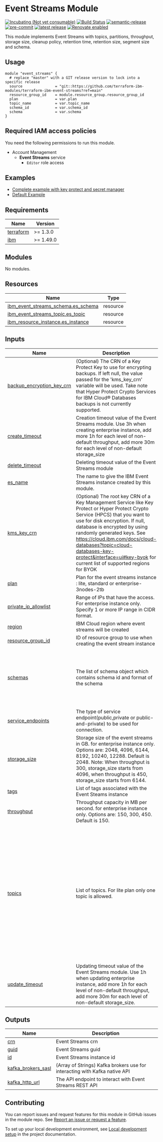 <!-- BEGIN MODULE HOOK -->

<!-- Update the title to match the module name and add a description -->
# Event Streams Module
<!-- UPDATE BADGES:
1. Make sure that the badge link for the current status of the module is correct. For the status options, see https://github.com/terraform-ibm-modules/documentation/blob/master/status.md.
2. Update the "Build Status" badge to point to the travis pipeline for the module. Replace "module-template" in two places.
3. Update the "latest release" badge to point to the new module. Replace "module-template" in two places.
-->

[![Incubating (Not yet consumable)](https://img.shields.io/badge/status-Incubating%20(Not%20yet%20consumable)-red)](https://terraform-ibm-modules.github.io/documentation/#/badge-status)
[![Build Status](https://github.com/terraform-ibm-modules/terraform-ibm-cos/actions/workflows/ci.yml/badge.svg)](https://github.com/terraform-ibm-modules/terraform-ibm-event-streams/actions/workflows/ci.yml)
[![semantic-release](https://img.shields.io/badge/%20%20%F0%9F%93%A6%F0%9F%9A%80-semantic--release-e10079.svg)](https://github.com/semantic-release/semantic-release)
[![pre-commit](https://img.shields.io/badge/pre--commit-enabled-brightgreen?logo=pre-commit&logoColor=white)](https://github.com/pre-commit/pre-commit)
[![latest release](https://img.shields.io/github/v/release/terraform-ibm-modules/terraform-ibm-cos?logo=GitHub&sort=semver)](https://github.com/terraform-ibm-modules/terraform-ibm-event-streams/releases/latest)
[![Renovate enabled](https://img.shields.io/badge/renovate-enabled-brightgreen.svg)](https://renovatebot.com/)

This module implements Event Streams with topics, partitions, throughput, storage size, cleanup policy, retention time, retention size, segment size and schema.

## Usage

<!--
Add an example of the use of the module in the following code block.

Use real values instead of "var.<var_name>" or other placeholder values
unless real values don't help users know what to change.
-->

```hcl
module "event_streams" {
  # replace "master" with a GIT release version to lock into a specific release
  source               = "git::https://github.com/terraform-ibm-modules/terraform-ibm-event-streams?ref=main"
  resource_group_id    = module.resource_group.resource_group_id
  plan                 = var.plan
  topic_name           = var.topic_name
  schema_id            = var.schema_id
  schema               = var.schema
}
```
<!--
Include the following 'Controls' section if the module implements NIST controls
Remove the 'section if the module does not implement controls
-->

<!-- GoldenEye core team only
## Compliance and security

This module implements the following NIST controls. For more information about how this module implements the controls in the following list, see [NIST controls](docs/controls.md).

| Profile | Category | ID       | Description |
|---------|----------|----------|-------------|
| NIST    | SC-7     | SC-7(3)  | Limit the number of external network connections to the information system. |

The 'Profile' and 'ID' columns are used by the IBM Cloud catalog to import
the controls into the catalog page.

In the example here, remove the SC-7 row and include a row for each control
that the module implements.

Include the control enhancement in the ID column ('SC-7(3)' in this example).

Identify how the module is complying with the controls. Summarize the
rationale or implementation in the 'Description' column.

For details about the controls, see the NIST Risk Management Framework page at
https://csrc.nist.gov/Projects/risk-management/sp800-53-controls/release-search#/controls?version=4.0.
-->

## Required IAM access policies

You need the following permissions to run this module.

- Account Management
    - **Event Streams** service
        - `Editor` role access


## Examples

- [ Complete example with key protect and secret manager](examples/complete)
- [ Default Example](examples/default)
<!-- END EXAMPLES HOOK -->
<!-- BEGINNING OF PRE-COMMIT-TERRAFORM DOCS HOOK -->
## Requirements

| Name | Version |
|------|---------|
| <a name="requirement_terraform"></a> [terraform](#requirement\_terraform) | >= 1.3.0 |
| <a name="requirement_ibm"></a> [ibm](#requirement\_ibm) | >= 1.49.0 |

## Modules

No modules.

## Resources

| Name | Type |
|------|------|
| [ibm_event_streams_schema.es_schema](https://registry.terraform.io/providers/IBM-Cloud/ibm/latest/docs/resources/event_streams_schema) | resource |
| [ibm_event_streams_topic.es_topic](https://registry.terraform.io/providers/IBM-Cloud/ibm/latest/docs/resources/event_streams_topic) | resource |
| [ibm_resource_instance.es_instance](https://registry.terraform.io/providers/IBM-Cloud/ibm/latest/docs/resources/resource_instance) | resource |

## Inputs

| Name | Description | Type | Default | Required |
|------|-------------|------|---------|:--------:|
| <a name="input_backup_encryption_key_crn"></a> [backup\_encryption\_key\_crn](#input\_backup\_encryption\_key\_crn) | (Optional) The CRN of a Key Protect Key to use for encrypting backups. If left null, the value passed for the 'kms\_key\_crn' variable will be used. Take note that Hyper Protect Crypto Services for IBM Cloud® Databases backups is not currently supported. | `string` | `null` | no |
| <a name="input_create_timeout"></a> [create\_timeout](#input\_create\_timeout) | Creation timeout value of the Event Streams module. Use 3h when creating enterprise instance, add more 1h for each level of non-default throughput, add more 30m for each level of non-default storage\_size | `string` | `"3h"` | no |
| <a name="input_delete_timeout"></a> [delete\_timeout](#input\_delete\_timeout) | Deleting timeout value of the Event Streams module | `string` | `"15m"` | no |
| <a name="input_es_name"></a> [es\_name](#input\_es\_name) | The name to give the IBM Event Streams instance created by this module. | `string` | n/a | yes |
| <a name="input_kms_key_crn"></a> [kms\_key\_crn](#input\_kms\_key\_crn) | (Optional) The root key CRN of a Key Management Service like Key Protect or Hyper Protect Crypto Service (HPCS) that you want to use for disk encryption. If null, database is encrypted by using randomly generated keys. See https://cloud.ibm.com/docs/cloud-databases?topic=cloud-databases-key-protect&interface=ui#key-byok for current list of supported regions for BYOK | `string` | `null` | no |
| <a name="input_plan"></a> [plan](#input\_plan) | Plan for the event streams instance : lite, standard or enterprise-3nodes-2tb | `string` | `"standard"` | no |
| <a name="input_private_ip_allowlist"></a> [private\_ip\_allowlist](#input\_private\_ip\_allowlist) | Range of IPs that have the access. For enterprise instance only. Specify 1 or more IP range in CIDR format. | `string` | `null` | no |
| <a name="input_region"></a> [region](#input\_region) | IBM Cloud region where event streams will be created | `string` | `"us-south"` | no |
| <a name="input_resource_group_id"></a> [resource\_group\_id](#input\_resource\_group\_id) | ID of resource group to use when creating the event stream instance | `string` | n/a | yes |
| <a name="input_schemas"></a> [schemas](#input\_schemas) | The list of schema object which contains schema id and format of the schema | <pre>list(object(<br>    {<br>      schema_id = string<br>      schema = object({<br>        type = string<br>        name = string<br>      })<br>    }<br>  ))</pre> | `[]` | no |
| <a name="input_service_endpoints"></a> [service\_endpoints](#input\_service\_endpoints) | The type of service endpoint(public,private or public-and-private) to be used for connection. | `string` | `"private"` | no |
| <a name="input_storage_size"></a> [storage\_size](#input\_storage\_size) | Storage size of the event streams in GB. for enterprise instance only. Options are: 2048, 4096, 6144, 8192, 10240, 12288. Default is 2048.      Note: When throughput is 300, storage\_size starts from 4096,  when throughput is 450, storage\_size starts from 6144. | `number` | `"2048"` | no |
| <a name="input_tags"></a> [tags](#input\_tags) | List of tags associated with the Event Steams instance | `list(string)` | `[]` | no |
| <a name="input_throughput"></a> [throughput](#input\_throughput) | Throughput capacity in MB per second. for enterprise instance only. Options are: 150, 300, 450. Default is 150. | `number` | `"150"` | no |
| <a name="input_topics"></a> [topics](#input\_topics) | List of topics. For lite plan only one topic is allowed. | <pre>list(object(<br>    {<br>      name       = string<br>      partitions = number<br>      config     = object({})<br>    }<br>  ))</pre> | <pre>[<br>  {<br>    "config": {<br>      "cleanup.policy": "delete",<br>      "retention.bytes": "10485760",<br>      "retention.ms": "86400000",<br>      "segment.bytes": "10485760"<br>    },<br>    "name": "topic-1",<br>    "partitions": 1<br>  },<br>  {<br>    "config": {<br>      "cleanup.policy": "delete",<br>      "retention.bytes": "10485760",<br>      "retention.ms": "86400000",<br>      "segment.bytes": "10485760"<br>    },<br>    "name": "topic-2",<br>    "partitions": 1<br>  }<br>]</pre> | no |
| <a name="input_update_timeout"></a> [update\_timeout](#input\_update\_timeout) | Updating timeout value of the Event Streams module. Use 1h when updating enterprise instance, add more 1h for each level of non-default throughput, add more 30m for each level of non-default storage\_size. | `string` | `"1h"` | no |

## Outputs

| Name | Description |
|------|-------------|
| <a name="output_crn"></a> [crn](#output\_crn) | Event Streams crn |
| <a name="output_guid"></a> [guid](#output\_guid) | Event Streams guid |
| <a name="output_id"></a> [id](#output\_id) | Event Streams instance id |
| <a name="output_kafka_brokers_sasl"></a> [kafka\_brokers\_sasl](#output\_kafka\_brokers\_sasl) | (Array of Strings) Kafka brokers use for interacting with Kafka native API |
| <a name="output_kafka_http_url"></a> [kafka\_http\_url](#output\_kafka\_http\_url) | The API endpoint to interact with Event Streams REST API |
<!-- END OF PRE-COMMIT-TERRAFORM DOCS HOOK -->
<!-- BEGIN CONTRIBUTING HOOK -->

<!-- Leave this section as is so that your module has a link to local development environment set up steps for contributors to follow -->
## Contributing

You can report issues and request features for this module in GitHub issues in the module repo. See [Report an issue or request a feature](https://github.com/terraform-ibm-modules/.github/blob/main/.github/SUPPORT.md).

To set up your local development environment, see [Local development setup](https://terraform-ibm-modules.github.io/documentation/#/local-dev-setup) in the project documentation.
<!-- Source for this readme file: https://github.com/terraform-ibm-modules/common-dev-assets/tree/main/module-assets/ci/module-template-automation -->
<!-- END CONTRIBUTING HOOK -->
